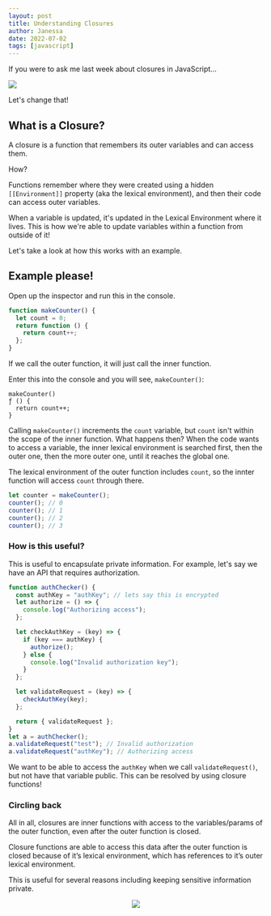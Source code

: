 ```yaml
---
layout: post
title: Understanding Closures
author: Janessa
date: 2022-07-02
tags: [javascript]
---
```


If you were to ask me last week about closures in JavaScript...

<img src="https://miro.medium.com/max/1200/1*UDzgsQXxvWyJ0NQ8xp27ZA.jpeg" />

Let's change that!

## What is a Closure?

A closure is a function that remembers its outer variables and can access them.

How?

Functions remember where they were created using a hidden `[[Environment]]` property (aka the lexical environment), and then their code can access outer variables.

When a variable is updated, it's updated in the Lexical Environment where it lives. This is how we're able to update variables within a function from outside of it!

Let's take a look at how this works with an example.

## Example please!

Open up the inspector and run this in the console.

```javascript
function makeCounter() {
  let count = 0;
  return function () {
    return count++;
  };
}
```

If we call the outer function, it will just call the inner function.

Enter this into the console and you will see, `makeCounter()`:

```
makeCounter()
ƒ () {
  return count++;
}
```

Calling `makeCounter()` increments the `count` variable, but `count` isn't within the scope of the inner function. What happens then? When the code wants to access a variable, the inner lexical environment is searched first, then the outer one, then the more outer one, until it reaches the global one.

The lexical environment of the outer function includes `count`, so the innter function will access `count` through there.

```javascript
let counter = makeCounter();
counter(); // 0
counter(); // 1
counter(); // 2
counter(); // 3
```

### How is this useful?

This is useful to encapsulate private information. For example, let's say we have an API that requires authorization.

```javascript
function authChecker() {
  const authKey = "authKey"; // lets say this is encrypted
  let authorize = () => {
    console.log("Authorizing access");
  };

  let checkAuthKey = (key) => {
    if (key === authKey) {
      authorize();
    } else {
      console.log("Invalid authorization key");
    }
  };

  let validateRequest = (key) => {
    checkAuthKey(key);
  };

  return { validateRequest };
}
let a = authChecker();
a.validateRequest("test"); // Invalid authorization
a.validateRequest("authKey"); // Authorizing access
```

We want to be able to access the `authKey` when we call `validateRequest()`, but not have that variable public. This can be resolved by using closure functions!

### Circling back

All in all, closures are inner functions with access to the variables/params of the outer function, even after the outer function is closed.

Closure functions are able to access this data after the outer function is closed because of it’s lexical environment, which has references to it’s outer lexical environment.

This is useful for several reasons including keeping sensitive information private.

<center>
	<img src="https://i.imgur.com/KGgYGks.jpg" style="margin: 0 auto;" />
</center>
